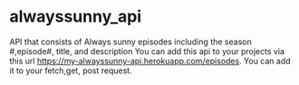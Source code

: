 # alwayssunny_api
API that consists of Always sunny episodes including the season #,episode#, title, and description
You can add this api to your projects via this url https://my-alwayssunny-api.herokuapp.com/episodes. You can add it to your fetch,get, post request. 
